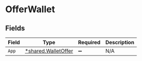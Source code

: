 # OfferWallet


## Fields

| Field                                                     | Type                                                      | Required                                                  | Description                                               |
| --------------------------------------------------------- | --------------------------------------------------------- | --------------------------------------------------------- | --------------------------------------------------------- |
| `App`                                                     | [*shared.WalletOffer](../../models/shared/walletoffer.md) | :heavy_minus_sign:                                        | N/A                                                       |